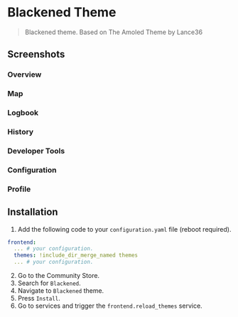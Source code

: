 # Blackened Theme

> Blackened theme. Based on The Amoled Theme by Lance36

## Screenshots

### Overview


### Map


### Logbook


### History


### Developer Tools


### Configuration


### Profile


## Installation

1. Add the following code to your `configuration.yaml` file (reboot required).

```yaml
frontend:
  ... # your configuration.
  themes: !include_dir_merge_named themes
  ... # your configuration.
```

2. Go to the Community Store.
3. Search for `Blackened`.
4. Navigate to `Blackened` theme.
5. Press `Install`.
6. Go to services and trigger the `frontend.reload_themes` service.
